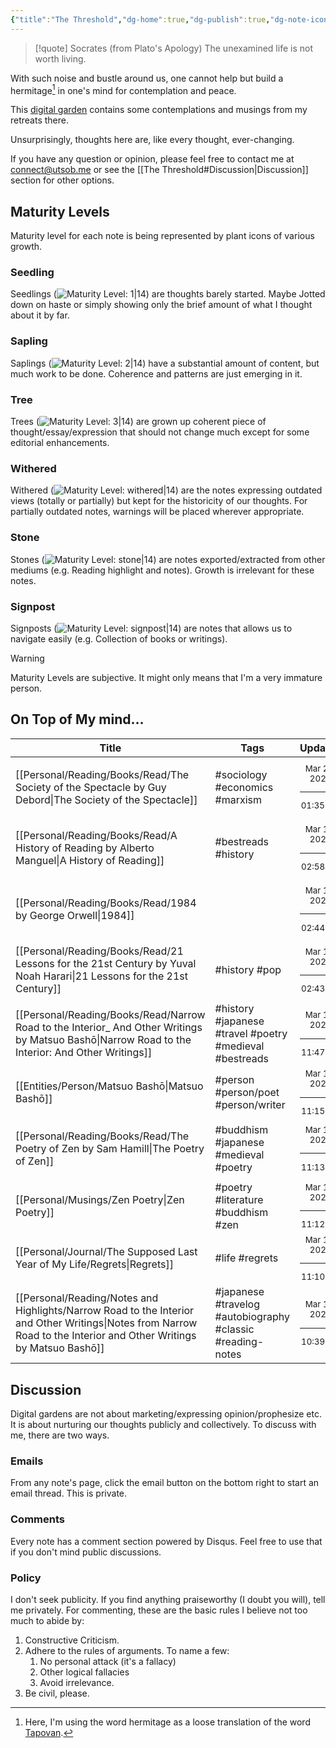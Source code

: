 ```yaml
---
{"title":"The Threshold","dg-home":true,"dg-publish":true,"dg-note-icon":"signpost","created":"2023-01-02T21:30:15+06:00","updated":"2023-03-25T22:06:06+06:00","dg-pinned":true,"dg-hide-in-graph":true,"dg-metatags":{"description":"Utsob's Digital Garden","og:description":"Utsob's Digital Garden"},"permalink":"/the-threshold/","metatags":{"description":"Utsob's Digital Garden","og:description":"Utsob's Digital Garden"},"pinned":true,"tags":["gardenEntry"],"dgPassFrontmatter":true,"noteIcon":"signpost"}
---
```


> [!quote] Socrates (from Plato's Apology)
> The unexamined life is not worth living.

With such noise and bustle around us, one cannot help but build a hermitage[^1] in one's mind for contemplation and peace.

This [digital garden](https://cagrimmett.com/notes/2020/11/08/what-are-digital-gardens/) contains some contemplations and musings from my retreats there.

Unsurprisingly, thoughts here are, like every thought, ever-changing.

If you have any question or opinion, please feel free to contact me at [connect@utsob.me](mailto:connect@utsob.me) or see the [[The Threshold#Discussion\|Discussion]] section for other options.

## Maturity Levels
Maturity level for each note is being represented by plant icons of various growth.

### Seedling
Seedlings (![Maturity Level: 1|14](https://hermitage.utsob.me/img/tree-1.svg)) are thoughts barely started. Maybe Jotted down on haste or simply showing only the brief amount of what I thought about it by far.

### Sapling
Saplings (![Maturity Level: 2|14](https://hermitage.utsob.me/img/tree-2.svg)) have a substantial amount of content, but much work to be done. Coherence and patterns are just emerging in it.

### Tree
Trees (![Maturity Level: 3|14](https://hermitage.utsob.me/img/tree-3.svg)) are grown up coherent piece of thought/essay/expression that should not change much except for some editorial enhancements.

### Withered
Withered (![Maturity Level: withered|14](https://hermitage.utsob.me/img/withered.svg)) are the notes expressing outdated views (totally or partially) but kept for the historicity of our thoughts. For partially outdated notes, warnings will be placed wherever appropriate.

### Stone
Stones (![Maturity Level: stone|14](https://hermitage.utsob.me/img/stone.svg)) are notes exported/extracted from other mediums (e.g. Reading highlight and notes). Growth is irrelevant for these notes.

### Signpost
Signposts (![Maturity Level: signpost|14](https://hermitage.utsob.me/img/signpost.svg)) are notes that allows us to navigate easily (e.g. Collection of books or writings).

> [!Warning] 
> Maturity Levels are subjective. It might only means that I'm a very immature person.


## On Top of My mind…
| Title                                                                                                                                                                  | Tags                                                       | Updated                                                   | Created                                                   |
| ---------------------------------------------------------------------------------------------------------------------------------------------------------------------- | ---------------------------------------------------------- | --------------------------------------------------------- | --------------------------------------------------------- |
| [[Personal/Reading/Books/Read/The Society of the Spectacle by Guy Debord\|The Society of the Spectacle]]                                                            | #sociology #economics #marxism                             | <center><small>Mar 23, 2023<hr/>01:35 AM</small></center> | <center><small>Mar 30, 2022<hr/>12:00 AM</small></center> |
| [[Personal/Reading/Books/Read/A History of Reading by Alberto Manguel\|A History of Reading]]                                                                       | #bestreads #history                                        | <center><small>Mar 17, 2023<hr/>02:58 PM</small></center> | <center><small>Dec 30, 2020<hr/>12:00 AM</small></center> |
| [[Personal/Reading/Books/Read/1984 by George Orwell\|1984]]                                                                                                         |                                                            | <center><small>Mar 17, 2023<hr/>02:44 PM</small></center> | <center><small>Nov 29, 2015<hr/>12:00 AM</small></center> |
| [[Personal/Reading/Books/Read/21 Lessons for the 21st Century by Yuval Noah Harari\|21 Lessons for the 21st Century]]                                               | #history #pop                                              | <center><small>Mar 17, 2023<hr/>02:43 PM</small></center> | <center><small>Oct 27, 2018<hr/>12:00 AM</small></center> |
| [[Personal/Reading/Books/Read/Narrow Road to the Interior_ And Other Writings by Matsuo Bashō\|Narrow Road to the Interior: And Other Writings]]                    | #history #japanese #travel #poetry #medieval #bestreads    | <center><small>Mar 15, 2023<hr/>11:47 PM</small></center> | <center><small>Jun 25, 2021<hr/>12:00 AM</small></center> |
| [[Entities/Person/Matsuo Bashō\|Matsuo Bashō]]                                                                                                                      | #person #person/poet #person/writer                        | <center><small>Mar 15, 2023<hr/>11:15 PM</small></center> | <center><small>Mar 15, 2023<hr/>10:42 PM</small></center> |
| [[Personal/Reading/Books/Read/The Poetry of Zen by Sam Hamill\|The Poetry of Zen]]                                                                                  | #buddhism #japanese #medieval #poetry                      | <center><small>Mar 15, 2023<hr/>11:13 PM</small></center> | <center><small>Jun 27, 2021<hr/>12:00 AM</small></center> |
| [[Personal/Musings/Zen Poetry\|Zen Poetry]]                                                                                                                         | #poetry #literature #buddhism #zen                         | <center><small>Mar 15, 2023<hr/>11:12 PM</small></center> | <center><small>Sep 02, 2021<hr/>04:50 PM</small></center> |
| [[Personal/Journal/The Supposed Last Year of My Life/Regrets\|Regrets]]                                                                                             | #life #regrets                                             | <center><small>Mar 15, 2023<hr/>11:10 PM</small></center> | <center><small>Mar 09, 2023<hr/>10:42 PM</small></center> |
| [[Personal/Reading/Notes and Highlights/Narrow Road to the Interior and Other Writings\|Notes from Narrow Road to the Interior and Other Writings by Matsuo Bashō]] | #japanese #travelog #autobiography #classic #reading-notes | <center><small>Mar 15, 2023<hr/>10:39 PM</small></center> | <center><small>Jun 26, 2021<hr/>12:28 PM</small></center> |

## Discussion
Digital gardens are not about marketing/expressing opinion/prophesize etc. It is about nurturing our thoughts publicly and collectively. To discuss with me, there are two ways.

### Emails
From any note's page, click the email button on the bottom right to start an email thread. This is private.

### Comments
Every note has a comment section powered by Disqus. Feel free to use that if you don't mind public discussions.

### Policy
I don't seek publicity. If you find anything praiseworthy (I doubt you will), tell me privately. For commenting, these are the basic rules I believe not too much to abide by:
1. Constructive Criticism.
2. Adhere to the rules of arguments. To name a few:
    1. No personal attack (it's a fallacy)
    2. Other logical fallacies
    3. Avoid irrelevance.
3. Be civil, please.

[^1]: Here, I'm using the word hermitage as a loose translation of the word [Tapovan](https://en.wikipedia.org/wiki/Tapovan).